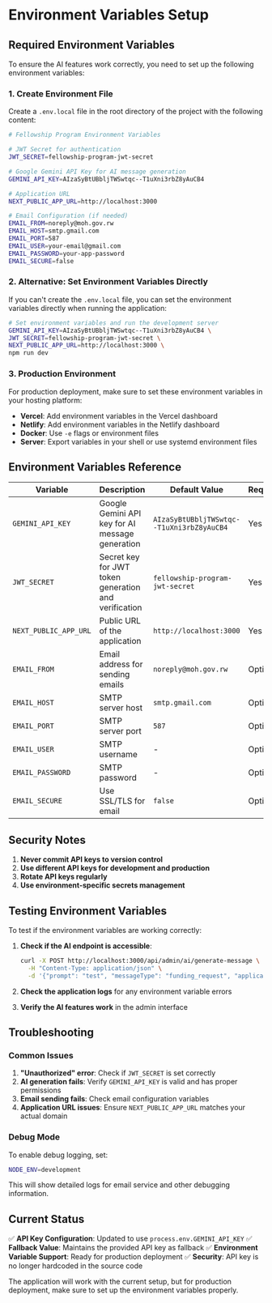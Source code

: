 # Environment Variables Setup

## Required Environment Variables

To ensure the AI features work correctly, you need to set up the following environment variables:

### 1. Create Environment File

Create a `.env.local` file in the root directory of the project with the following content:

```bash
# Fellowship Program Environment Variables

# JWT Secret for authentication
JWT_SECRET=fellowship-program-jwt-secret

# Google Gemini API Key for AI message generation
GEMINI_API_KEY=AIzaSyBtUBbljTWSwtqc--T1uXni3rbZ8yAuCB4

# Application URL
NEXT_PUBLIC_APP_URL=http://localhost:3000

# Email Configuration (if needed)
EMAIL_FROM=noreply@moh.gov.rw
EMAIL_HOST=smtp.gmail.com
EMAIL_PORT=587
EMAIL_USER=your-email@gmail.com
EMAIL_PASSWORD=your-app-password
EMAIL_SECURE=false
```

### 2. Alternative: Set Environment Variables Directly

If you can't create the `.env.local` file, you can set the environment variables directly when running the application:

```bash
# Set environment variables and run the development server
GEMINI_API_KEY=AIzaSyBtUBbljTWSwtqc--T1uXni3rbZ8yAuCB4 \
JWT_SECRET=fellowship-program-jwt-secret \
NEXT_PUBLIC_APP_URL=http://localhost:3000 \
npm run dev
```

### 3. Production Environment

For production deployment, make sure to set these environment variables in your hosting platform:

- **Vercel**: Add environment variables in the Vercel dashboard
- **Netlify**: Add environment variables in the Netlify dashboard
- **Docker**: Use `-e` flags or environment files
- **Server**: Export variables in your shell or use systemd environment files

## Environment Variables Reference

| Variable | Description | Default Value | Required |
|----------|-------------|---------------|----------|
| `GEMINI_API_KEY` | Google Gemini API key for AI message generation | `AIzaSyBtUBbljTWSwtqc--T1uXni3rbZ8yAuCB4` | Yes |
| `JWT_SECRET` | Secret key for JWT token generation and verification | `fellowship-program-jwt-secret` | Yes |
| `NEXT_PUBLIC_APP_URL` | Public URL of the application | `http://localhost:3000` | Yes |
| `EMAIL_FROM` | Email address for sending emails | `noreply@moh.gov.rw` | Optional |
| `EMAIL_HOST` | SMTP server host | `smtp.gmail.com` | Optional |
| `EMAIL_PORT` | SMTP server port | `587` | Optional |
| `EMAIL_USER` | SMTP username | - | Optional |
| `EMAIL_PASSWORD` | SMTP password | - | Optional |
| `EMAIL_SECURE` | Use SSL/TLS for email | `false` | Optional |

## Security Notes

1. **Never commit API keys to version control**
2. **Use different API keys for development and production**
3. **Rotate API keys regularly**
4. **Use environment-specific secrets management**

## Testing Environment Variables

To test if the environment variables are working correctly:

1. **Check if the AI endpoint is accessible**:
   ```bash
   curl -X POST http://localhost:3000/api/admin/ai/generate-message \
     -H "Content-Type: application/json" \
     -d '{"prompt": "test", "messageType": "funding_request", "applicantName": "Test User"}'
   ```

2. **Check the application logs** for any environment variable errors

3. **Verify the AI features work** in the admin interface

## Troubleshooting

### Common Issues

1. **"Unauthorized" error**: Check if `JWT_SECRET` is set correctly
2. **AI generation fails**: Verify `GEMINI_API_KEY` is valid and has proper permissions
3. **Email sending fails**: Check email configuration variables
4. **Application URL issues**: Ensure `NEXT_PUBLIC_APP_URL` matches your actual domain

### Debug Mode

To enable debug logging, set:
```bash
NODE_ENV=development
```

This will show detailed logs for email service and other debugging information.

## Current Status

✅ **API Key Configuration**: Updated to use `process.env.GEMINI_API_KEY`
✅ **Fallback Value**: Maintains the provided API key as fallback
✅ **Environment Variable Support**: Ready for production deployment
✅ **Security**: API key is no longer hardcoded in the source code

The application will work with the current setup, but for production deployment, make sure to set up the environment variables properly.
